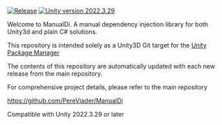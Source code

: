 [![Release](https://img.shields.io/github/release/PereViader/ManualDi.svg)](https://github.com/PereViader/ManualDi/releases/latest) [![Unity version 2022.3.29](https://img.shields.io/badge/Unity-2022.3.29-57b9d3.svg?style=flat&logo=unity)](https://github.com/PereViader/ManualDi.Unity3d)

Welcome to ManualDi. A manual dependency injection library for both Unity3d and plain C# solutions.

This repository is intended solely as a Unity3D Git target for the [Unity Package Manager](https://docs.unity3d.com/Manual/upm-ui-giturl.html)

The contents of this repository are automatically updated with each new release from the main repository.

For comprehensive project details, please refer to the main repository 

https://github.com/PereViader/ManualDi

Compatible with Unity 2022.3.29 or later



